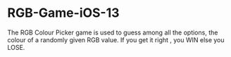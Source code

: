 # RGB-Game-iOS-13
The RGB Colour Picker game is used to guess among all the options, the colour of a randomly given RGB value. If you get it right , you WIN else you LOSE.
